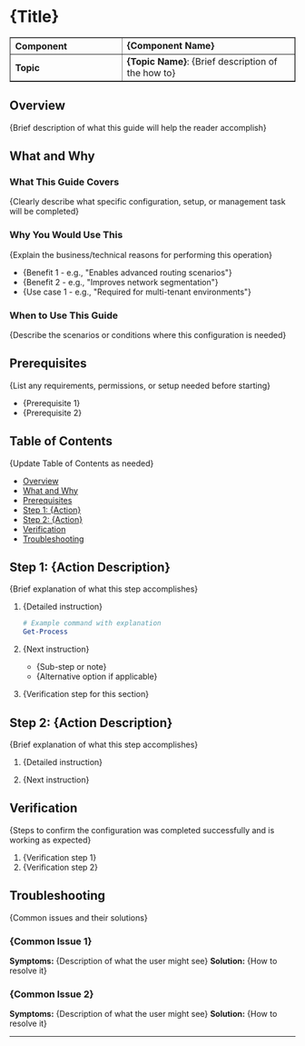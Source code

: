 <!--
HowTo Template
- Focus on providing clear, actionable step-by-step instructions for management operations
- Explain the purpose and benefits of following this guide
- Replace all {placeholders} with relevant content
- This template provides a suggested structure - adapt it to make sense for your specific content
    - The goal is clarity and usability for the reader

Styling
- Images should be placed in the `./images` folder and referenced
- Any code block or JSON should be wrapped in triple backticks (```) with language identifier
- References to Azure Local public documentation should always direct to the latest version
- Use numbered lists for sequential steps and bullet points for options/notes

You can use this regex to find placeholders that need to be replaced (search by Regex in your editor): \{([^}]+)\}
-->

# {Title}

<table border="1" cellpadding="6" cellspacing="0" style="border-collapse:collapse; margin-bottom:1em;">
  <tr>
    <th style="text-align:left; width: 180px;">Component</th>
    <td><strong>{Component Name}</strong></td>
  </tr>
  <tr>
    <th style="text-align:left; width: 180px;">Topic</th>
    <td><strong>{Topic Name}</strong>: {Brief description of the how to}</td>
  </tr>
</table>

## Overview

{Brief description of what this guide will help the reader accomplish}

## What and Why

### What This Guide Covers

{Clearly describe what specific configuration, setup, or management task will be completed}

### Why You Would Use This

{Explain the business/technical reasons for performing this operation}

- {Benefit 1 - e.g., "Enables advanced routing scenarios"}
- {Benefit 2 - e.g., "Improves network segmentation"}
- {Use case 1 - e.g., "Required for multi-tenant environments"}

### When to Use This Guide

{Describe the scenarios or conditions where this configuration is needed}

## Prerequisites

{List any requirements, permissions, or setup needed before starting}

- {Prerequisite 1}
- {Prerequisite 2}

## Table of Contents

{Update Table of Contents as needed}

- [Overview](#overview)
- [What and Why](#what-and-why)
- [Prerequisites](#prerequisites)
- [Step 1: {Action}](#step-1-action)
- [Step 2: {Action}](#step-2-action)
- [Verification](#verification)
- [Troubleshooting](#troubleshooting)

## Step 1: {Action Description}

{Brief explanation of what this step accomplishes}

1. {Detailed instruction}

   ```powershell
   # Example command with explanation
   Get-Process
   ```

2. {Next instruction}

   - {Sub-step or note}
   - {Alternative option if applicable}

3. {Verification step for this section}

## Step 2: {Action Description}

{Brief explanation of what this step accomplishes}

1. {Detailed instruction}

2. {Next instruction}

## Verification

{Steps to confirm the configuration was completed successfully and is working as expected}

1. {Verification step 1}
2. {Verification step 2}

## Troubleshooting

{Common issues and their solutions}

### {Common Issue 1}

**Symptoms:** {Description of what the user might see}
**Solution:** {How to resolve it}

### {Common Issue 2}

**Symptoms:** {Description of what the user might see}
**Solution:** {How to resolve it}

---
